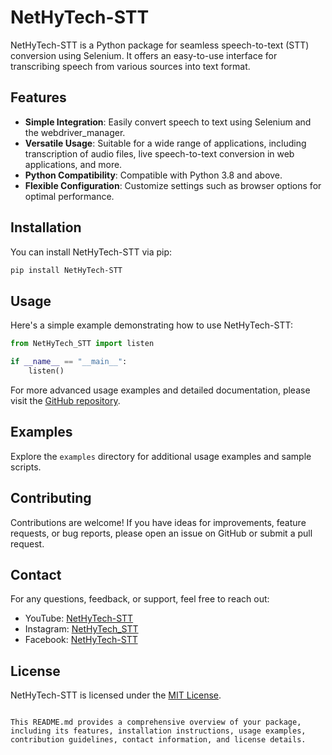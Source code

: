 
# NetHyTech-STT

NetHyTech-STT is a Python package for seamless speech-to-text (STT) conversion using Selenium. It offers an easy-to-use interface for transcribing speech from various sources into text format.

## Features

- **Simple Integration**: Easily convert speech to text using Selenium and the webdriver_manager.
- **Versatile Usage**: Suitable for a wide range of applications, including transcription of audio files, live speech-to-text conversion in web applications, and more.
- **Python Compatibility**: Compatible with Python 3.8 and above.
- **Flexible Configuration**: Customize settings such as browser options for optimal performance.

## Installation

You can install NetHyTech-STT via pip:

```bash
pip install NetHyTech-STT
```

## Usage

Here's a simple example demonstrating how to use NetHyTech-STT:

```python
from NetHyTech_STT import listen

if __name__ == "__main__":
    listen()
```

For more advanced usage examples and detailed documentation, please visit the [GitHub repository](https://github.com/Anubhavchaturvedi/NetHyTech-STT/wiki).

## Examples

Explore the `examples` directory for additional usage examples and sample scripts.

## Contributing

Contributions are welcome! If you have ideas for improvements, feature requests, or bug reports, please open an issue on GitHub or submit a pull request.

## Contact

For any questions, feedback, or support, feel free to reach out:

- YouTube: [NetHyTech-STT](https://www.youtube.com/channel/NetHyTech-STT)
- Instagram: [NetHyTech_STT](https://www.instagram.com/nethytech_stt)
- Facebook: [NetHyTech-STT](https://www.facebook.com/nethytech_stt)

## License

NetHyTech-STT is licensed under the [MIT License](LICENSE).
```

This README.md provides a comprehensive overview of your package, including its features, installation instructions, usage examples, contribution guidelines, contact information, and license details.
